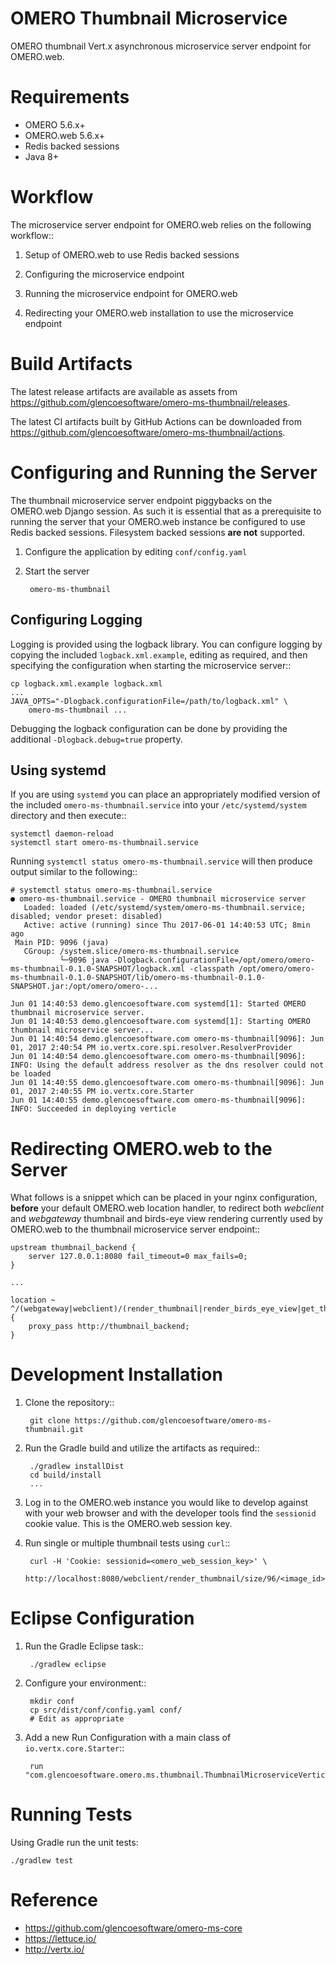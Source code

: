 OMERO Thumbnail Microservice
============================

OMERO thumbnail Vert.x asynchronous microservice server endpoint for OMERO.web.

Requirements
============

* OMERO 5.6.x+
* OMERO.web 5.6.x+
* Redis backed sessions
* Java 8+

Workflow
========

The microservice server endpoint for OMERO.web relies on the following
workflow::

1. Setup of OMERO.web to use Redis backed sessions

1. Configuring the microservice endpoint

1. Running the microservice endpoint for OMERO.web

1. Redirecting your OMERO.web installation to use the microservice endpoint

Build Artifacts
===============

The latest release artifacts are available as assets from
https://github.com/glencoesoftware/omero-ms-thumbnail/releases.

The latest CI artifacts built by GitHub Actions can be downloaded from
https://github.com/glencoesoftware/omero-ms-thumbnail/actions.

Configuring and Running the Server
==================================

The thumbnail microservice server endpoint piggybacks on the OMERO.web Django
session.  As such it is essential that as a prerequisite to running the
server that your OMERO.web instance be configured to use Redis backed sessions.
Filesystem backed sessions **are not** supported.

1. Configure the application by editing `conf/config.yaml`

1. Start the server

        omero-ms-thumbnail

Configuring Logging
-------------------

Logging is provided using the logback library.  You can configure logging by
copying the included `logback.xml.example`, editing as required, and then
specifying the configuration when starting the microservice server::

    cp logback.xml.example logback.xml
    ...
    JAVA_OPTS="-Dlogback.configurationFile=/path/to/logback.xml" \
        omero-ms-thumbnail ...

Debugging the logback configuration can be done by providing the additional
`-Dlogback.debug=true` property.

Using systemd
-------------

If you are using `systemd` you can place an appropriately modified version of
the included `omero-ms-thumbnail.service` into your `/etc/systemd/system`
directory and then execute::

    systemctl daemon-reload
    systemctl start omero-ms-thumbnail.service

Running `systemctl status omero-ms-thumbnail.service` will then produce
output similar to the following::

    # systemctl status omero-ms-thumbnail.service
    ● omero-ms-thumbnail.service - OMERO thumbnail microservice server
       Loaded: loaded (/etc/systemd/system/omero-ms-thumbnail.service; disabled; vendor preset: disabled)
       Active: active (running) since Thu 2017-06-01 14:40:53 UTC; 8min ago
     Main PID: 9096 (java)
       CGroup: /system.slice/omero-ms-thumbnail.service
               └─9096 java -Dlogback.configurationFile=/opt/omero/omero-ms-thumbnail-0.1.0-SNAPSHOT/logback.xml -classpath /opt/omero/omero-ms-thumbnail-0.1.0-SNAPSHOT/lib/omero-ms-thumbnail-0.1.0-SNAPSHOT.jar:/opt/omero/omero-...

    Jun 01 14:40:53 demo.glencoesoftware.com systemd[1]: Started OMERO thumbnail microservice server.
    Jun 01 14:40:53 demo.glencoesoftware.com systemd[1]: Starting OMERO thumbnail microservice server...
    Jun 01 14:40:54 demo.glencoesoftware.com omero-ms-thumbnail[9096]: Jun 01, 2017 2:40:54 PM io.vertx.core.spi.resolver.ResolverProvider
    Jun 01 14:40:54 demo.glencoesoftware.com omero-ms-thumbnail[9096]: INFO: Using the default address resolver as the dns resolver could not be loaded
    Jun 01 14:40:55 demo.glencoesoftware.com omero-ms-thumbnail[9096]: Jun 01, 2017 2:40:55 PM io.vertx.core.Starter
    Jun 01 14:40:55 demo.glencoesoftware.com omero-ms-thumbnail[9096]: INFO: Succeeded in deploying verticle

Redirecting OMERO.web to the Server
===================================

What follows is a snippet which can be placed in your nginx configuration,
**before** your default OMERO.web location handler, to redirect both
*webclient* and *webgateway* thumbnail and birds-eye view rendering
currently used by OMERO.web to the thumbnail microservice server endpoint::

    upstream thumbnail_backend {
        server 127.0.0.1:8080 fail_timeout=0 max_fails=0;
    }

    ...

    location ~ ^/(webgateway|webclient)/(render_thumbnail|render_birds_eye_view|get_thumbnails)/ {
        proxy_pass http://thumbnail_backend;
    }


Development Installation
========================

1. Clone the repository::

        git clone https://github.com/glencoesoftware/omero-ms-thumbnail.git

1. Run the Gradle build and utilize the artifacts as required::

        ./gradlew installDist
        cd build/install
        ...

1. Log in to the OMERO.web instance you would like to develop against with
your web browser and with the developer tools find the `sessionid` cookie
value. This is the OMERO.web session key.

1. Run single or multiple thumbnail tests using `curl`::

        curl -H 'Cookie: sessionid=<omero_web_session_key>' \
            http://localhost:8080/webclient/render_thumbnail/size/96/<image_id>

Eclipse Configuration
=====================

1. Run the Gradle Eclipse task::

        ./gradlew eclipse

1. Configure your environment::

        mkdir conf
        cp src/dist/conf/config.yaml conf/
        # Edit as appropriate

1. Add a new Run Configuration with a main class of `io.vertx.core.Starter`::

        run "com.glencoesoftware.omero.ms.thumbnail.ThumbnailMicroserviceVerticle"

Running Tests
=============

Using Gradle run the unit tests:

    ./gradlew test

Reference
=========

* https://github.com/glencoesoftware/omero-ms-core
* https://lettuce.io/
* http://vertx.io/

